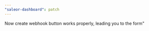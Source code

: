 ```yaml
---
"saleor-dashboard": patch
---
```


Now create webhook button works properly, leading you to the form"
